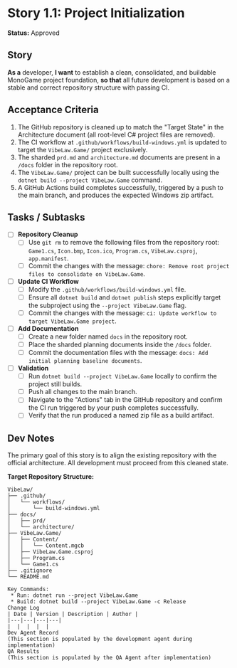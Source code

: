 # Story 1.1: Project Initialization
**Status:** Approved

## Story
**As a** developer,
**I want** to establish a clean, consolidated, and buildable MonoGame project foundation,
**so that** all future development is based on a stable and correct repository structure with passing CI.

## Acceptance Criteria
1. The GitHub repository is cleaned up to match the "Target State" in the Architecture document (all root-level C# project files are removed).
2. The CI workflow at `.github/workflows/build-windows.yml` is updated to target the `VibeLaw.Game/` project exclusively.
3. The sharded `prd.md` and `architecture.md` documents are present in a `/docs` folder in the repository root.
4. The `VibeLaw.Game/` project can be built successfully locally using the `dotnet build --project VibeLaw.Game` command.
5. A GitHub Actions build completes successfully, triggered by a push to the main branch, and produces the expected Windows zip artifact.

## Tasks / Subtasks
- [ ] **Repository Cleanup**
  - [ ] Use `git rm` to remove the following files from the repository root: `Game1.cs`, `Icon.bmp`, `Icon.ico`, `Program.cs`, `VibeLaw.csproj`, `app.manifest`.
  - [ ] Commit the changes with the message: `chore: Remove root project files to consolidate on VibeLaw.Game`.
- [ ] **Update CI Workflow**
  - [ ] Modify the `.github/workflows/build-windows.yml` file.
  - [ ] Ensure all `dotnet build` and `dotnet publish` steps explicitly target the subproject using the `--project VibeLaw.Game` flag.
  - [ ] Commit the changes with the message: `ci: Update workflow to target VibeLaw.Game project`.
- [ ] **Add Documentation**
  - [ ] Create a new folder named `docs` in the repository root.
  - [ ] Place the sharded planning documents inside the `/docs` folder.
  - [ ] Commit the documentation files with the message: `docs: Add initial planning baseline documents`.
- [ ] **Validation**
  - [ ] Run `dotnet build --project VibeLaw.Game` locally to confirm the project still builds.
  - [ ] Push all changes to the main branch.
  - [ ] Navigate to the "Actions" tab in the GitHub repository and confirm the CI run triggered by your push completes successfully.
  - [ ] Verify that the run produced a named zip file as a build artifact.

## Dev Notes
The primary goal of this story is to align the existing repository with the official architecture. All development must proceed from this cleaned state.

**Target Repository Structure:**
```plaintext
VibeLaw/
├── .github/
│   └── workflows/
│       └── build-windows.yml
├── docs/
│   ├── prd/
│   └── architecture/
├── VibeLaw.Game/
│   ├── Content/
│   │   └── Content.mgcb
│   ├── VibeLaw.Game.csproj
│   ├── Program.cs
│   └── Game1.cs
├── .gitignore
└── README.md

Key Commands:
 * Run: dotnet run --project VibeLaw.Game
 * Build: dotnet build --project VibeLaw.Game -c Release
Change Log
| Date | Version | Description | Author |
|---|---|---|---|
|  |  |  |  |
Dev Agent Record
(This section is populated by the development agent during implementation)
QA Results
(This section is populated by the QA Agent after implementation)